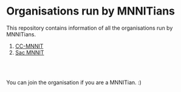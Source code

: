 # Organisations run by MNNITians

This repository contains information of all the organisations run by MNNITians.

1. [CC-MNNIT](https://github.com/CC-MNNIT)
2. [Sac MNNIT](https://github.com/sacmnnit)



<br><br>


You can join the organisation if you are a MNNITian. :)



